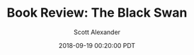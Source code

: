 ---
layout: podcast
title: "Book Review: The Black Swan"
author: Scott Alexander
description: https://slatestarcodex.com/2018/09/19/book-review-the-black-swan/
date: 2018-09-19 00:20:00 PDT
length: 7107663
duration: 1777
guid: book-review-the-black-swan
---